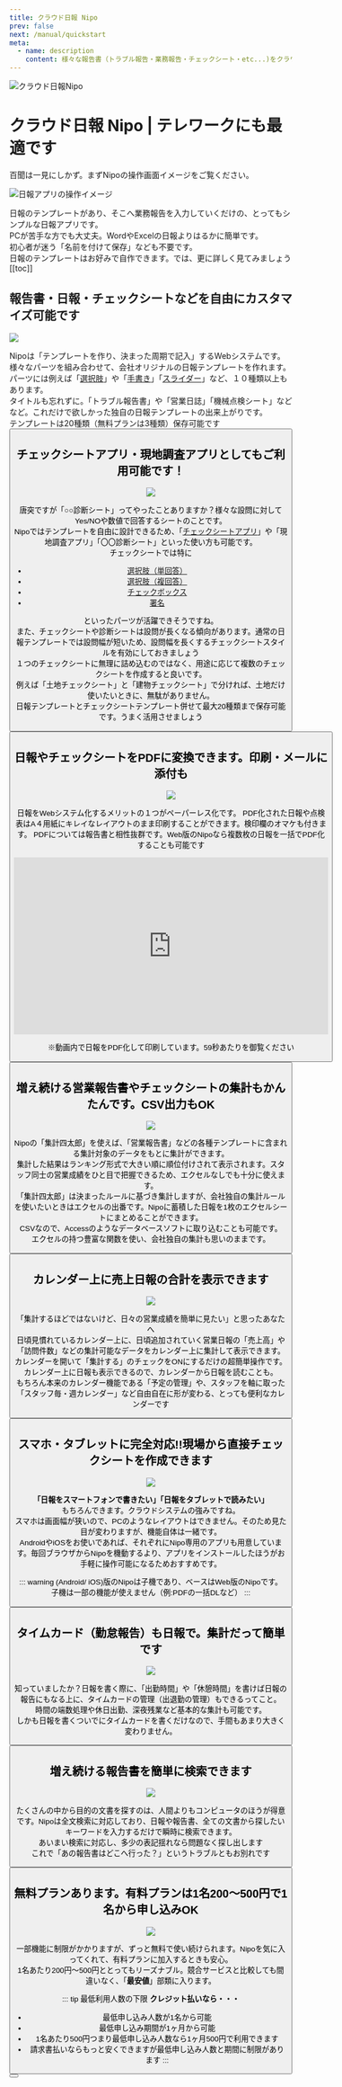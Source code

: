 ```yaml
---
title: クラウド日報 Nipo
prev: false
next: /manual/quickstart
meta:
  - name: description
    content: 様々な報告書（トラブル報告・業務報告・チェックシート・etc...)をクラウドシステム化します。モバイル対応！集計や印刷も簡単
---
```


![クラウド日報Nipo](/top.webp)
# クラウド日報 Nipo | テレワークにも最適です


百聞は一見にしかず。まずNipoの操作画面イメージをご覧ください。  

![日報アプリの操作イメージ](/topmovie.gif)  

日報のテンプレートがあり、そこへ業務報告を入力していくだけの、とってもシンプルな日報アプリです。  
PCが苦手な方でも大丈夫。WordやExcelの日報よりはるかに簡単です。  
初心者が迷う「名前を付けて保存」なども不要です。  
日報のテンプレートはお好みで自作できます。では、更に詳しく見てみましょう
[[toc]]
## 報告書・日報・チェックシートなどを自由にカスタマイズ可能です
![](/icatch/icatch1.png)  

Nipoは「テンプレートを作り、決まった周期で記入」するWebシステムです。  
様々なパーツを組み合わせて、会社オリジナルの日報テンプレートを作れます。パーツには例えば「[選択肢](/manual/template/select1)」や「[手書き](/manual/template/canvas)」「[スライダー](/manual/template/slide)」など、１０種類以上もあります。  
タイトルも忘れずに。「トラブル報告書」や「営業日誌」「機械点検シート」などなど。これだけで欲しかった独自の日報テンプレートの出来上がりです。  
テンプレートは20種類（無料プランは3種類）保存可能です  
<Button label="テンプレートについて詳しく見る" url="/manual/template/_make.html" />


## チェックシートアプリ・現地調査アプリとしてもご利用可能です！
![](/icatch/icatch2.png)  

唐突ですが「○○診断シート」ってやったことありますか？様々な設問に対してYes/NOや数値で回答するシートのことです。  
Nipoではテンプレートを自由に設計できるため、「[チェックシートアプリ](/idea/checksheet)」や「現地調査アプリ」「〇〇診断シート」といった使い方も可能です。  
チェックシートでは特に

- [選択肢（単回答）](/manual/template/select1)
- [選択肢（複回答）](/manual/template/select2)
- [チェックボックス](/manual/template/checkbox)
- [署名](/manual/template/sign)  

といったパーツが活躍できそうですね。  
また、チェックシートや診断シートは設問が長くなる傾向があります。通常の日報テンプレートでは設問幅が短いため、設問幅を長くするチェックシートスタイルを有効にしておきましょう  
１つのチェックシートに無理に詰め込むのではなく、用途に応じて複数のチェックシートを作成すると良いです。  
例えば「土地チェックシート」と「建物チェックシート」で分ければ、土地だけ使いたいときに、無駄がありません。  
日報テンプレートとチェックシートテンプレート併せて最大20種類まで保存可能です。うまく活用させましょう  
<Button label="チェックシートについて詳しく見る" url="/idea/checksheet.html" />


## 日報やチェックシートをPDFに変換できます。印刷・メールに添付も  
![](/icatch/icatch3.png)  

日報をWebシステム化するメリットの１つがペーパーレス化です。
PDF化された日報や点検表はA４用紙にキレイなレイアウトのまま印刷することができます。検印欄のオマケも付きます。
PDFについては報告書と相性抜群です。Web版のNipoなら複数枚の日報を一括でPDF化することも可能です


<iframe width="560" height="315" src="https://www.youtube.com/embed/0xvZWSh3xjU" frameborder="0" allow="accelerometer; autoplay; encrypted-media; gyroscope; picture-in-picture" allowfullscreen></iframe>

※動画内で日報をPDF化して印刷しています。59秒あたりを御覧ください

<Button label="PDFについて詳しく見る" url="/manual/utility/pdf.html" />


## 増え続ける営業報告書やチェックシートの集計もかんたんです。CSV出力もOK
![](/icatch/icatch4.png)  

Nipoの「集計四太郎」を使えば、「営業報告書」などの各種テンプレートに含まれる集計対象のデータをもとに集計ができます。  
集計した結果はランキング形式で大きい順に順位付けされて表示されます。スタッフ同士の営業成績をひと目で把握できるため、エクセルなしでも十分に使えます。  
「集計四太郎」は決まったルールに基づき集計しますが、会社独自の集計ルールを使いたいときはエクセルの出番です。Nipoに蓄積した日報を1枚のエクセルシートにまとめることができます。  
CSVなので、Accessのようなデータベースソフトに取り込むことも可能です。  
エクセルの持つ豊富な関数を使い、会社独自の集計も思いのままです。

<Button label="集計について詳しく見る" url="/manual/utility/analyze.html" />


## カレンダー上に売上日報の合計を表示できます
![](/icatch/icatch5.png)  

「集計するほどではないけど、日々の営業成績を簡単に見たい」と思ったあなたへ   
日頃見慣れているカレンダー上に、日頃追加されていく営業日報の「売上高」や「訪問件数」などの集計可能なデータをカレンダー上に集計して表示できます。  
カレンダーを開いて「集計する」のチェックをONにするだけの超簡単操作です。カレンダー上に日報も表示できるので、カレンダーから日報を読むことも。  
もちろん本来のカレンダー機能である「予定の管理」や、スタッフを軸に取った「スタッフ毎・週カレンダー」など自由自在に形が変わる、とっても便利なカレンダーです  

<Button label="カレンダーについて詳しく見る" url="/manual/calendar/calendar.html" />


## スマホ・タブレットに完全対応!!現場から直接チェックシートを作成できます
![](/icatch/icatch6.png)  

**「日報をスマートフォンで書きたい」「日報をタブレットで読みたい」**  
もちろんできます。クラウドシステムの強みですね。  
スマホは画面幅が狭いので、PCのようなレイアウトはできません。そのため見た目が変わりますが、機能自体は一緒です。  
AndroidやiOSをお使いであれば、それぞれにNipo専用のアプリも用意しています。毎回ブラウザからNipoを機動するより、アプリをインストールしたほうがお手軽に操作可能になるためおすすめです。

::: warning
(Android/ iOS)版のNipoは子機であり、ベースはWeb版のNipoです。  
子機は一部の機能が使えません（例:PDFの一括DLなど）
:::

<Button label="スマホ・タブレットについて詳しく見る" url="/idea/smartphone.html" />


## タイムカード（勤怠報告）も日報で。集計だって簡単です
![](/icatch/icatch7.png)  

知っていましたか？日報を書く際に、「出勤時間」や「休憩時間」を書けば日報の報告にもなる上に、タイムカードの管理（出退勤の管理）もできるってこと。  
時間の端数処理や休日出勤、深夜残業など基本的な集計も可能です。  
しかも日報を書くついでにタイムカードを書くだけなので、手間もあまり大きく変わりません。  

<Button label="タイムカードについて詳しく見る" url="/manual/timecard/timecard.html" />


## 増え続ける報告書を簡単に検索できます
![](/icatch/icatch8.gif)  

たくさんの中から目的の文書を探すのは、人間よりもコンピュータのほうが得意です。Nipoは全文検索に対応しており、日報や報告書、全ての文書から探したいキーワードを入力するだけで瞬時に検索できます。  
あいまい検索に対応し、多少の表記揺れなら問題なく探し出します  
これで「あの報告書はどこへ行った？」というトラブルともお別れです

<Button label="検索について詳しく見る" url="/manual/res/search.html" />


## 無料プランあります。有料プランは1名200〜500円で1名から申し込みOK
![](/icatch/icatch9.png)  

一部機能に制限がかかりますが、ずっと無料で使い続けられます。Nipoを気に入ってくれて、有料プランに加入するときも安心。  
1名あたり200円〜500円ととってもリーズナブル。競合サービスと比較しても間違いなく、「**最安値**」部類に入ります。  

::: tip 最低利用人数の下限
**クレジット払いなら・・・**
- 最低申し込み人数が1名から可能
- 最低申し込み期間が1ヶ月から可能
- 1名あたり500円つまり最低申し込み人数なら1ヶ月500円で利用できます
- 請求書払いならもっと安くできますが最低申し込み人数と期間に制限があります
:::

<Button label="無料と有料の違いについて詳しく見る" url="/price/" />

